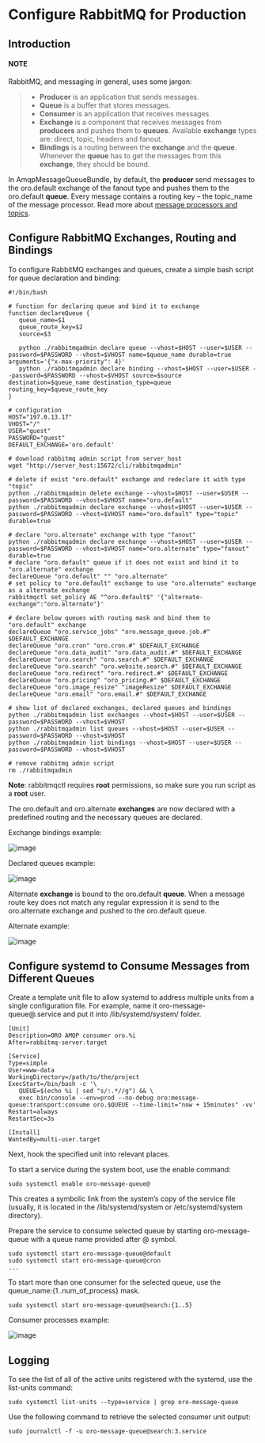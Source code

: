 <a id="op-structure-mq-rabbitmq-configure"></a>

# Configure RabbitMQ for Production

## Introduction

#### NOTE
RabbitMQ, and messaging in general, uses some jargon:

> * **Producer** is an application that sends messages.
> * **Queue** is a buffer that stores messages.
> * **Consumer** is an application that receives messages.
> * **Exchange** is a component that receives messages from **producers** and pushes them to **queues**. Available **exchange** types are: direct, topic, headers and fanout.
> * **Bindings** is a routing between the **exchange** and the **queue**. Whenever the **queue** has to get the messages from this **exchange**, they should be bound.

In AmqpMessageQueueBundle, by default, the **producer** send messages to the oro.default exchange of the fanout type and pushes them to the oro.default **queue**.
Every message contains a routing key – the topic_name of the message processor. Read more about [message processors and topics](../index.md#op-structure-mq).

## Configure RabbitMQ Exchanges, Routing and Bindings

To configure RabbitMQ exchanges and queues, create a simple bash script for queue declaration and binding:

```none
#!/bin/bash

# function for declaring queue and bind it to exchange
function declareQueue {
   queue_name=$1
   queue_route_key=$2
   source=$3

   python ./rabbitmqadmin declare queue --vhost=$HOST --user=$USER --password=$PASSWORD --vhost=$VHOST name=$queue_name durable=true arguments='{"x-max-priority": 4}'
   python ./rabbitmqadmin declare binding --vhost=$HOST --user=$USER --password=$PASSWORD --vhost=$VHOST source=$source destination=$queue_name destination_type=queue routing_key=$queue_route_key
}

# configuration
HOST="197.0.13.17"
VHOST="/"
USER="guest"
PASSWORD="guest"
DEFAULT_EXCHANGE='oro.default'

# download rabbitmq admin script from server_host
wget "http://server_host:15672/cli/rabbitmqadmin"

# delete if exist "oro.default" exchange and redeclare it with type "topic"
python ./rabbitmqadmin delete exchange --vhost=$HOST --user=$USER --password=$PASSWORD --vhost=$VHOST name="oro.default"
python ./rabbitmqadmin declare exchange --vhost=$HOST --user=$USER --password=$PASSWORD --vhost=$VHOST name="oro.default" type="topic" durable=true

# declare "oro.alternate" exchange with type "fanout"
python ./rabbitmqadmin declare exchange --vhost=$HOST --user=$USER --password=$PASSWORD --vhost=$VHOST name="oro.alternate" type="fanout" durable=true
# declare "oro.default" queue if it does not exist and bind it to "oro.alternate" exchange
declareQueue "oro.default" "" "oro.alternate"
# set policy to "oro.default" exchange to use "oro.alternate" exchange as a alternate exchange
rabbitmqctl set_policy AE "^oro.default$" '{"alternate-exchange":"oro.alternate"}'

# declare below queues with routing mask and bind them to "oro.default" exchange
declareQueue "oro.service_jobs" "oro.message_queue.job.#" $DEFAULT_EXCHANGE
declareQueue "oro.cron" "oro.cron.#" $DEFAULT_EXCHANGE
declareQueue "oro.data_audit" "oro.data_audit.#" $DEFAULT_EXCHANGE
declareQueue "oro.search" "oro.search.#" $DEFAULT_EXCHANGE
declareQueue "oro.search" "oro.website.search.#" $DEFAULT_EXCHANGE
declareQueue "oro.redirect" "oro.redirect.#" $DEFAULT_EXCHANGE
declareQueue "oro.pricing" "oro_pricing.#" $DEFAULT_EXCHANGE
declareQueue "oro.image_resize" "imageResize" $DEFAULT_EXCHANGE
declareQueue "oro.email" "oro.email.#" $DEFAULT_EXCHANGE

# show list of declared exchanges, declared queues and bindings
python ./rabbitmqadmin list exchanges --vhost=$HOST --user=$USER --password=$PASSWORD --vhost=$VHOST
python ./rabbitmqadmin list queues --vhost=$HOST --user=$USER --password=$PASSWORD --vhost=$VHOST
python ./rabbitmqadmin list bindings --vhost=$HOST --user=$USER --password=$PASSWORD --vhost=$VHOST

# remove rabbitmq admin script
rm ./rabbitmqadmin
```

**Note**: rabbitmqctl requires **root** permissions, so make sure you run script as a **root** user.

The oro.default and oro.alternate **exchanges** are now declared with a predefined routing and the necessary queues are declared.

Exchange bindings example:

![image](img/backend/architecture/bindings.png)

Declared queues example:

![image](img/backend/architecture/queues.png)

Alternate **exchange** is bound to the oro.default **queue**. When a message route key does not match any regular expression it is send to the oro.alternate exchange and pushed to the oro.default queue.

Alternate example:

![image](img/backend/architecture/alternate.png)

## Configure systemd to Consume Messages from Different Queues

Create a template unit file to allow systemd to address multiple units from a single configuration file.
For example, name it oro-message-queue@.service and put it into /lib/systemd/system/ folder.

```none
[Unit]
Description=ORO AMQP consumer oro.%i
After=rabbitmq-server.target

[Service]
Type=simple
User=www-data
WorkingDirectory=/path/to/the/project
ExecStart=/bin/bash -c '\
   QUEUE=$(echo %i | sed "s/:.*//g") && \
   exec bin/console --env=prod --no-debug oro:message-queue:transport:consume oro.$QUEUE --time-limit="now + 15minutes" -vv'
Restart=always
RestartSec=3s

[Install]
WantedBy=multi-user.target
```

Next, hook the specified unit into relevant places.

To start a service during the system boot, use the enable command:

```none
sudo systemctl enable oro-message-queue@
```

This creates a symbolic link from the system’s copy of the service file (usually, it is located in the /lib/systemd/system or /etc/systemd/system directory).

Prepare the service to consume selected queue by starting oro-message-queue with a queue name provided after @ symbol.

```none
sudo systemctl start oro-message-queue@default
sudo systemctl start oro-message-queue@cron
...
```

To start more than one consumer for the selected queue, use the queue_name:{1..num_of_process} mask.

```none
sudo systemctl start oro-message-queue@search:{1..5}
```

Consumer processes example:

![image](user/img/system/processes/all_processes.png)

## Logging

To see the list of all of the active units registered with the systemd, use the list-units command:

```none
sudo systemctl list-units --type=service | grep oro-message-queue
```

Use the following command to retrieve the selected consumer unit output:

```none
sudo journalctl -f -u oro-message-queue@search:3.service
```

<!-- Frontend -->
